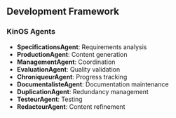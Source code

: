 ## Development Framework
### KinOS Agents
- **SpecificationsAgent**: Requirements analysis
- **ProductionAgent**: Content generation
- **ManagementAgent**: Coordination
- **EvaluationAgent**: Quality validation
- **ChroniqueurAgent**: Progress tracking
- **DocumentalisteAgent**: Documentation maintenance
- **DuplicationAgent**: Redundancy management
- **TesteurAgent**: Testing
- **RedacteurAgent**: Content refinement
